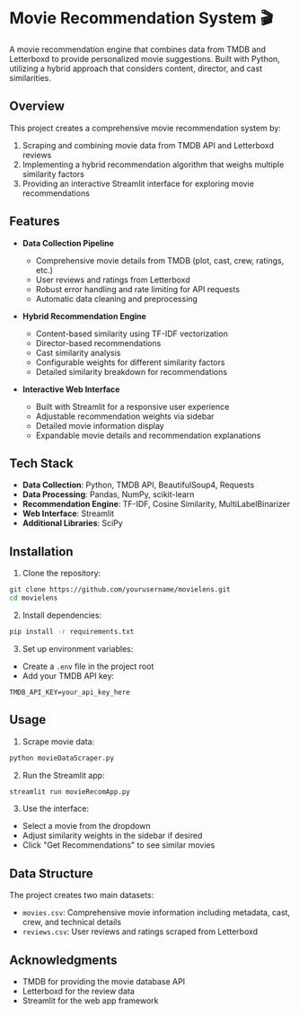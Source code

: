 # Movie Recommendation System 🎬

A movie recommendation engine that combines data from TMDB and Letterboxd to provide personalized movie suggestions. Built with Python, utilizing a hybrid approach that considers content, director, and cast similarities.

## Overview

This project creates a comprehensive movie recommendation system by:
1. Scraping and combining movie data from TMDB API and Letterboxd reviews
2. Implementing a hybrid recommendation algorithm that weighs multiple similarity factors
3. Providing an interactive Streamlit interface for exploring movie recommendations

## Features

- **Data Collection Pipeline**
  - Comprehensive movie details from TMDB (plot, cast, crew, ratings, etc.)
  - User reviews and ratings from Letterboxd
  - Robust error handling and rate limiting for API requests
  - Automatic data cleaning and preprocessing

- **Hybrid Recommendation Engine**
  - Content-based similarity using TF-IDF vectorization
  - Director-based recommendations
  - Cast similarity analysis
  - Configurable weights for different similarity factors
  - Detailed similarity breakdown for recommendations

- **Interactive Web Interface**
  - Built with Streamlit for a responsive user experience
  - Adjustable recommendation weights via sidebar
  - Detailed movie information display
  - Expandable movie details and recommendation explanations

## Tech Stack

- **Data Collection**: Python, TMDB API, BeautifulSoup4, Requests
- **Data Processing**: Pandas, NumPy, scikit-learn
- **Recommendation Engine**: TF-IDF, Cosine Similarity, MultiLabelBinarizer
- **Web Interface**: Streamlit
- **Additional Libraries**: SciPy

## Installation

1. Clone the repository:
```bash
git clone https://github.com/yourusername/movielens.git
cd movielens
```

2. Install dependencies:
```bash
pip install -r requirements.txt
```

3. Set up environment variables:
- Create a `.env` file in the project root
- Add your TMDB API key:
```
TMDB_API_KEY=your_api_key_here
```

## Usage

1. Scrape movie data:
```bash
python movieDataScraper.py
```

2. Run the Streamlit app:
```bash
streamlit run movieRecomApp.py
```

3. Use the interface:
- Select a movie from the dropdown
- Adjust similarity weights in the sidebar if desired
- Click "Get Recommendations" to see similar movies

## Data Structure

The project creates two main datasets:
- `movies.csv`: Comprehensive movie information including metadata, cast, crew, and technical details
- `reviews.csv`: User reviews and ratings scraped from Letterboxd


## Acknowledgments

- TMDB for providing the movie database API
- Letterboxd for the review data
- Streamlit for the web app framework